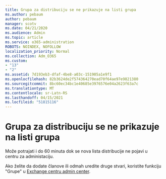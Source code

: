 ```yaml
---
title: Grupa za distribuciju se ne prikazuje na listi grupa
ms.author: pebaum
author: pebaum
manager: scotv
ms.date: 04/21/2020
ms.audience: Admin
ms.topic: article
ms.service: o365-administration
ROBOTS: NOINDEX, NOFOLLOW
localization_priority: Normal
ms.collection: Adm_O365
ms.custom:
- "13"
- "2"
ms.assetid: 7d193eb3-dfaf-4be8-a03c-151905a1e9f1
ms.openlocfilehash: 82b3624de2f574364270ead70f64ae97e9821380
ms.sourcegitcommit: 8bc60ec34bc1e40685e3976576e04a2623f63a7c
ms.translationtype: MT
ms.contentlocale: sr-Latn-RS
ms.lasthandoff: 04/15/2021
ms.locfileid: "51815116"
---
```

# <a name="distribution-group-not-showing-in-groups-list"></a>Grupa za distribuciju se ne prikazuje na listi grupa

Može potrajati i do 60 minuta dok se nova lista distribucije ne pojavi u centru za administaciju.
  
Ako želite da dodate članove ili odmah uredite druge stvari, koristite funkciju "Grupe" u [Exchange centru admin center](https://outlook.office365.com/ecp/?rfr=Admin_o365&amp;exsvurl=1).
  